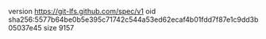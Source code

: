 version https://git-lfs.github.com/spec/v1
oid sha256:5577b64be0b5e395c71742c544a53ed62ecaf4b01fdd7f87e1c9dd3b05037e45
size 9157
